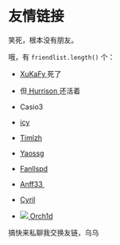 # 友情链接


 笑死，根本没有朋友。

哦，有 `friendlist.length()` 个：

- <a href = "http://xukafy.github.io"> XuKaFy </a>死了
- 但<a href="https://hurrison.com/"> Hurrison </a>还活着
- Casio3
- <a href = "https://icys.top/"> icy</a>

- <a href = "https://timlzh.com/"> Timlzh </a>
- <a href = "https://yaossg.com/"> Yaossg </a>
- <a href = "https://fanllspd.com/">Fanllspd</a>
- <a href = "https://anff33.github.io">Anff33 </a>
- <a href="https://cyril07.wiki"> Cyril </a>
- <a href="https://orch1d.icu">![](https://cdn.jsdelivr.net/gh/worchid39/image_host@main/blog_images/b_3188d41c83900168595b4b2d57916a6a.jpg) Orch1d</a>

搞快来私聊我交换友链，乌乌

